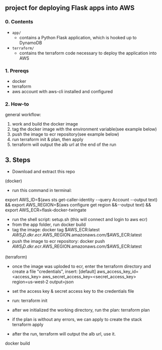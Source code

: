 ## project for deploying Flask apps into AWS

### 0. Contents
- `app/`
  - contains a Python Flask application, which is hooked up to DynamoDB
- `terraform/`
  - contains the terraform code necessary to deploy the application into AWS
  
### 1. Prereqs
- docker
- terraform
- aws account with aws-cli installed and configured

### 2. How-to
general workflow: 
1. work and build the docker image
2. tag the docker image with the environment variable(see example below)
3. push the image to ecr repository(see example below)
4. run terraform init & plan, then apply
5. terraform will output the alb url at the end of the run

## 3. Steps
- Download and extract this repo


(docker)
- run this command in terminal:

export AWS_ID=$(aws sts get-caller-identity --query Account --output text) && export AWS_REGION=$(aws configure get region &&--output text) && export AWS_ECR=flask-docker-twingate

- run the shell script: setup.sh (this will connect and login to aws ecr)  
- from the app folder, run docker build
- tag the image:
docker tag $AWS_ECR:latest $AWS_ID.dkr.ecr.$AWS_REGION.amazonaws.com/$AWS_ECR:latest
- push the image to ecr repository:
docker push $AWS_ID.dkr.ecr.$AWS_REGION.amazonaws.com/$AWS_ECR:latest


(terraform)
- once the image was uploded to ecr, enter the terraform directory and create a file "credentials", insert:
[default]
aws_access_key_id=<access_key>
aws_secret_access_key=<secret_access_key>
region=us-west-2
output=json

- set the access key & secret access key to the credentials file

- run:
terraform init
- after we initialized the working directory, run the plan:
terraform plan
- if the plan is without any errors, we can apply to create the stack
terraform apply

- after the run, terraform will output the alb url, use it.


docker build
